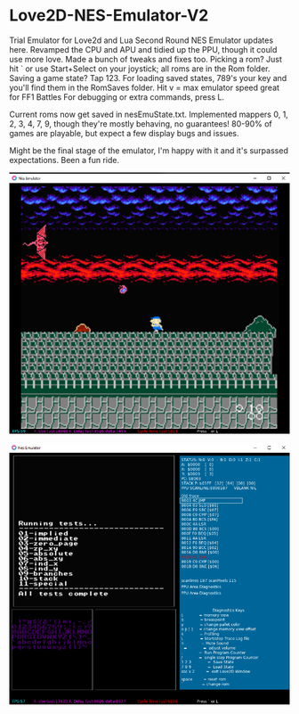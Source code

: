 # Love2D-NES-Emulator-V2
 Trial Emulator for Love2d and Lua Second Round
 NES Emulator updates here. Revamped the CPU and APU and tidied up the PPU, though it could use more love. Made a bunch of tweaks and fixes too. Picking a rom? Just hit ` or use Start+Select on your joystick; all roms are in the Rom folder. 
 Saving a game state? Tap 123. For loading saved states, 789's your key and you'll find them in the RomSaves folder. 
 Hit v = max emulator speed great for FF1 Battles 
 For debugging or extra commands, press L.

Current roms now get saved in nesEmuState.txt. 
Implemented mappers 0, 1, 2, 3, 4, 7, 9, though they're mostly behaving, no guarantees! 
80-90% of games are playable, but expect a few display bugs and issues.

Might be the final stage of the emulator, I'm happy with it and it's surpassed expectations. Been a fun ride.

![Screenshot](MainScreen1.png)

![Screenshot](MainScreen2.png)
